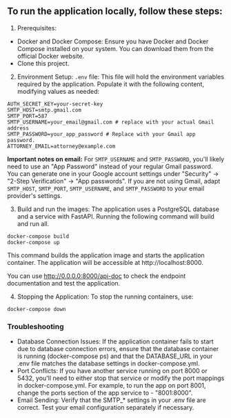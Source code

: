 ## To run the application locally, follow these steps:
1. Prerequisites:
- Docker and Docker Compose: Ensure you have Docker and Docker Compose installed on your system. 
You can download them from the official Docker website.
- Clone this project.

2. Environment Setup:
`.env` file: This file will hold the environment variables required by the application. 
Populate it with the following content, modifying values as needed:
```
AUTH_SECRET_KEY=your-secret-key
SMTP_HOST=smtp.gmail.com
SMTP_PORT=587
SMTP_USERNAME=your_email@gmail.com # replace with your actual Gmail address
SMTP_PASSWORD=your_app_password # Replace with your Gmail app password. 
ATTORNEY_EMAIL=attorney@example.com
```
**Important notes on email:**  For `SMTP_USERNAME` and `SMTP_PASSWORD`, 
you'll likely need to use an "App Password" instead of your regular Gmail password.  
You can generate one in your Google account settings under "Security" -> "2-Step Verification" -> "App passwords".  If you are not using Gmail, adapt `SMTP_HOST`, `SMTP_PORT`, `SMTP_USERNAME`, and `SMTP_PASSWORD` to your email provider's settings.

3. Build and run the images:
The application uses a PostgreSQL database and a service with FastAPI. Running the following command will build and run all.
```
docker-compose build
docker-compose up
```

This command builds the application image and starts the application container. The application will be accessible at http://localhost:8000.

You can use http://0.0.0.0:8000/api-doc to check the endpoint documentation and test the application.

4. Stopping the Application:
To stop the running containers, use:
```
docker-compose down
```


### Troubleshooting
- Database Connection Issues: If the application container fails to start due to database connection errors, ensure that the database container is running (docker-compose ps) and that the DATABASE_URL in your .env file matches the database settings in docker-compose.yml.
- Port Conflicts: If you have another service running on port 8000 or 5432, you'll need to either stop that service or modify the port mappings in docker-compose.yml. For example, to run the app on port 8001, change the ports section of the app service to - "8001:8000".
- Email Sending: Verify that the SMTP_* settings in your .env file are correct. Test your email configuration separately if necessary.
